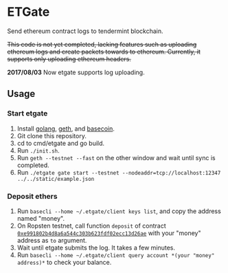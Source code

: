 # ETGate

Send ethereum contract logs to tendermint blockchain.

~~This code is not yet completed, lacking features such as uploading ethereum logs and create packets towards to ethereum. Currently, it supports only uploading ethereum headers.~~

**2017/08/03** Now etgate supports log uploading.

## Usage

### Start etgate

1. Install [golang](https://golang.org/dl), [geth](https://github.com/ethereum/go-ethereum), and [basecoin](https://github.com/tendermint/basecoin).
2. Git clone this repository.
3. cd to cmd/etgate and go build.
4. Run `./init.sh`.
5. Run `geth --testnet --fast` on the other window and wait until sync is completed.
6. Run `./etgate gate start --testnet --nodeaddr=tcp://localhost:12347 ../../static/example.json`

### Deposit ethers

1. Run `basecli --home ~/.etgate/client keys list`, and copy the address named "money".
2. On Ropsten testnet, call function `deposit` of contract [`0xe991802b4d8a6a544c303b623fdf02ecc13d26ae`](https://ropsten.etherscan.io/address/0xe991802b4d8a6a544c303b623fdf02ecc13d26ae) with your "money" address as `to` argument.
3. Wait until etgate submits the log. It takes a few minutes.
4. Run `basecli --home ~/.etgate/client query account *(your "money" address)*` to check your balance.
